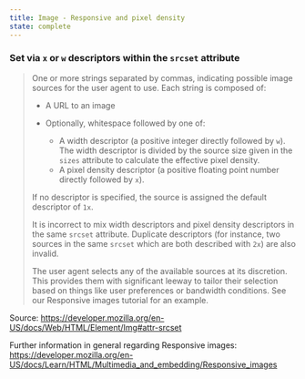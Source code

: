 ```yaml
---
title: Image - Responsive and pixel density
state: complete
---
```


### Set via `x` or `w` descriptors within the `srcset` attribute

> One or more strings separated by commas, indicating possible image sources for the user agent to use. Each string is composed of:
>
> - A URL to an image
>
> - Optionally, whitespace followed by one of:
>
>   - A width descriptor (a positive integer directly followed by `w`). The width descriptor is divided by the source size given in the `sizes` attribute to calculate the effective pixel density.
>   - A pixel density descriptor (a positive floating point number directly followed by `x`).
>
> If no descriptor is specified, the source is assigned the default descriptor of `1x`.
>
> It is incorrect to mix width descriptors and pixel density descriptors in the same `srcset` attribute. Duplicate descriptors (for instance, two sources in the same `srcset` which are both described with `2x`) are also invalid.
>
> The user agent selects any of the available sources at its discretion. This provides them with significant leeway to tailor their selection based on things like user preferences or bandwidth conditions. See our Responsive images tutorial for an example.

Source: <https://developer.mozilla.org/en-US/docs/Web/HTML/Element/Img#attr-srcset>

Further information in general regarding Responsive images: <https://developer.mozilla.org/en-US/docs/Learn/HTML/Multimedia_and_embedding/Responsive_images>
